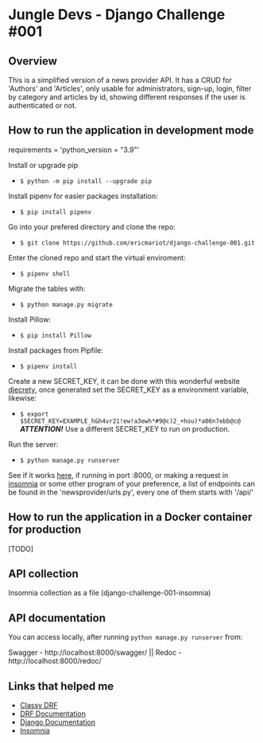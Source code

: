 # Jungle Devs - Django Challenge #001
## Overview
This is a simplified version of a news provider API. It has a CRUD for 'Authors' and 'Articles', only usable for administrators, sign-up, login, filter by category and
articles by id, showing different responses if the user is authenticated or not.

## How to run the application in development mode
requirements = 'python_version = "3.9"'

Install or upgrade pip
 - ```$ python -m pip install --upgrade pip```

Install pipenv for easier packages installation:
 - ```$ pip install pipenv```

Go into your prefered directory and clone the repo:
- ```$ git clone https://github.com/ericmariot/django-challenge-001.git```

Enter the cloned repo and start the virtual enviroment:
- ```$ pipenv shell```

Migrate the tables with:
- ```$ python manage.py migrate```

Install Pillow:
- ```$ pip install Pillow```

Install packages from Pipfile:
- ```$ pipenv install```


Create a new SECRET_KEY, it can be done with this wonderful website [djecrety](https://djecrety.ir/), once generated set the SECRET_KEY as a environment variable, likewise:
- ```$ export $SECRET_KEY=EXAMPLE_h&h4vr21!ew!a3ewh*#9@c)2_+hou)*a06n7ebb@c@```
___ATTENTION!___ Use a different SECRET_KEY to run on production.

Run the server:
- ```$ python manage.py runserver```

See if it works [here](http://localhost:8000/api/articles/), if running in port :8000, or making a request in [insomnia](https://insomnia.rest/) or some other program of your preference, a list of
endpoints can be found in the 'newsprovider/urls.py', every one of them starts with '/api/'

## How to run the application in a Docker container for production
[TODO]

## API collection
Insomnia collection as a file (django-challenge-001-insomnia)

## API documentation
You can access locally, after running ```python manage.py runserver``` from:

Swagger - http://localhost:8000/swagger/ || Redoc - http://localhost:8000/redoc/

## Links that helped me
 - [Classy DRF](https://www.cdrf.co/)
 - [DRF Documentation](https://www.django-rest-framework.org/)
 - [Django Documentation](https://docs.djangoproject.com/en/3.2/)
 - [Insomnia](https://insomnia.rest/)
